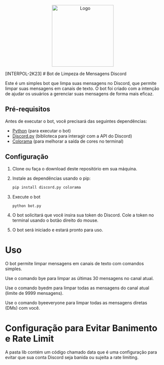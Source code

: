 <p align="center">
  <img src="https://cdn.discordapp.com/attachments/1135979458298388592/1162819453743018014/flirty_wink.png?ex=653d5301&is=652ade01&hm=3bf7ea29d60d75af5008c71ba8d3ac50263182e8e3015426b714a1b8115fee48&" alt="Logo" width="200">
</p>
[INTERPOL-2K23]
# Bot de Limpeza de Mensagens Discord

Este é um simples bot que limpa suas mensagens no Discord, que permite limpar suas mensagens em canais de texto. O bot foi criado com a intenção de ajudar os usuários a gerenciar suas mensagens de forma mais eficaz.

## Pré-requisitos

Antes de executar o bot, você precisará das seguintes dependências:

- [Python](https://www.python.org/) (para executar o bot)
- [Discord.py](https://github.com/Rapptz/discord.py) (biblioteca para interagir com a API do Discord)
- [Colorama](https://pypi.org/project/colorama/) (para melhorar a saída de cores no terminal)

## Configuração

1. Clone ou faça o download deste repositório em sua máquina.

2. Instale as dependências usando o pip:
   ```bash
   pip install discord.py colorama
3. Execute o bot
   ```bash
   python bot.py
4. O bot solicitará que você insira sua token do Discord. Cole a token no terminal usando o botão direito do mouse.
5. O bot será iniciado e estará pronto para uso.

# Uso

O bot permite limpar mensagens em canais de texto com comandos simples.

Use o comando bye para limpar as últimas 30 mensagens no canal atual.

Use o comando byedm para limpar todas as mensagens do canal atual (limite de 9999 mensagens).

Use o comando byeeveryone para limpar todas as mensagens diretas (DMs) com você.   

# Configuração para Evitar Banimento e Rate Limit
A pasta lib contém um código chamado data que é uma configuração para evitar que sua conta Discord seja banida ou sujeita a rate limiting.

